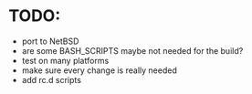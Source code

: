 # TODO:

- port to NetBSD
- are some BASH_SCRIPTS maybe not needed for the build?
- test on many platforms
- make sure every change is really needed
- add rc.d scripts


